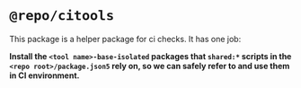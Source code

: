 # `@repo/citools`

This package is a helper package for ci checks. It has one job:

**Install the `<tool name>-base-isolated` packages that `shared:*` scripts in
the `<repo root>/package.json5` rely on, so we can safely refer to and use them
in CI environment.**
